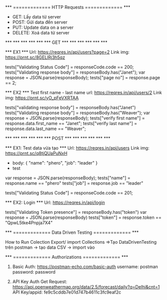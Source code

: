*** ============= HTTP Requests ============= ***
- GET: Lấy data từ server 
- POST: Gửi data đến server
- PUT: Update data on a server
- DELETE: Xoá data từ server

*** *** *** *** *** *** GET *** *** *** *** *** *** 

*** EX1 ***
Url: https://reqres.in/api/users?page=2
Link img: https://prnt.sc/8GELlRj3h5qz

tests["Validating Status Code"] = responseCode.code == 200;
tests["Validating response body"] = responseBody.has("Janet");
var response = JSON.parse(responseBody);
tests["page no"] = response.page == 2;

*** EX2 ***
Test first name - last name 
url: https://reqres.in/api/users/2
Link img: https://prnt.sc/yO_pFeVXRTAA

tests["validating response body"] = responseBody.has("Janet")
tests["Validating response body"] = responseBody.has("Weaver");
var response = JSON.parse(responseBody);
tests["verify first name"] = response.data.first_name == "Janet";
tests["verify last name"] = response.data.last_name == "Weaver";


*** *** *** *** *** *** POST *** *** *** *** *** *** 

*** EX1: Test data vừa tạo ***
Url: https://reqres.in/api/users
Link img: https://prnt.sc/q8tjQUaPuNxH

- body:
    {
        "name": "phero",
        "job": "leader"
    }
- test

var response = JSON.parse(responseBody);
tests["name"] = response.name == "phero"
tests["job"] = response.job == "leader"

tests["Validating Status Code"] = responseCode.code == 201;

*** EX2: Login ***
Url: https://reqres.in/api/login

tests["Validating Token presence"] = responseBody.has("token")
var response = JSON.parse(responseBody)
tests["token"] = response.token == "QpwL5tke4Pnpja7X4"

*** ============= Data Driven Testing ============= ***
 
How to Run Colection
Export/ import Collections
=>Tạo DataDrivenTesting trên postman -> tạo data CSV -> import vào

*** ============= Authorizations ============= ***

1) Basic Auth:
https://postman-echo.com/basic-auth
 username: postman
 password: password

2) API Key Auth
Get Request: https://api.openweathermap.org/data/2.5/forecast/daily?q=Delhi&cnt=1
API Key/appid: fe9c5cddb7e01d747b4611c3fc9eaf2c

